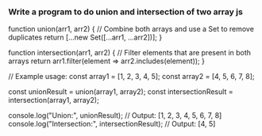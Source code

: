 ### Write a program to do union and intersection of two array js


function union(arr1, arr2) {
  // Combine both arrays and use a Set to remove duplicates
  return [...new Set([...arr1, ...arr2])];
}

function intersection(arr1, arr2) {
  // Filter elements that are present in both arrays
  return arr1.filter(element => arr2.includes(element));
}

// Example usage:
const array1 = [1, 2, 3, 4, 5];
const array2 = [4, 5, 6, 7, 8];

const unionResult = union(array1, array2);
const intersectionResult = intersection(array1, array2);

console.log("Union:", unionResult); // Output: [1, 2, 3, 4, 5, 6, 7, 8]
console.log("Intersection:", intersectionResult); // Output: [4, 5]
